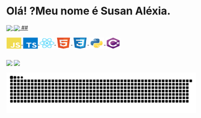<h1> Olá! ?Meu nome é Susan Aléxia. </h1>

<div>
  <a href="https://github.com/susanalexiaa">
  <img height="180em"   align="center" src="https://github-readme-stats.vercel.app/api?username=susanalexiaa&show_icons=true&theme=jolly&include_all_commits=true&count_private=true"/>
<img height="180em"  align="center" src="https://github-readme-stats.vercel.app/api/top-langs/?username=susanalexiaa&&layout=compact&hide=shell&theme=jolly"/>
    ##
    <div style="display: inline_block"><br>
  <img align="center" alt="Susan-Js" height="30" width="40" src="https://raw.githubusercontent.com/devicons/devicon/master/icons/javascript/javascript-plain.svg">
  <img align="center" alt="Susan-Ts" height="30" width="40" src="https://raw.githubusercontent.com/devicons/devicon/master/icons/typescript/typescript-plain.svg">
  <img align="center" alt="Susan-React" height="30" width="40" src="https://raw.githubusercontent.com/devicons/devicon/master/icons/react/react-original.svg">
  <img align="center" alt="Susan-HTML" height="30" width="40" src="https://raw.githubusercontent.com/devicons/devicon/master/icons/html5/html5-original.svg">
  <img align="center" alt="Susan-CSS" height="30" width="40" src="https://raw.githubusercontent.com/devicons/devicon/master/icons/css3/css3-original.svg">
  <img align="center" alt="Susan-Python" height="30" width="40" src="https://raw.githubusercontent.com/devicons/devicon/master/icons/python/python-original.svg">
  <img align="center" alt="Susan-Csharp" height="30" width="40" src="https://raw.githubusercontent.com/devicons/devicon/master/icons/csharp/csharp-original.svg">
</div>
    
##
<a href="https://www.youtube.com/channel/UCZOQqQNgfDBSn4k2kbU_flg" target="_blank"><img src="https://img.shields.io/badge/-Youtube-%23EA4335?style=for-the-badge&logo=youtube&logoColor=white" target="_blank"></a>
<a href="https://www.instagram.com/susanmarketing/" target="_blank"><img src="https://img.shields.io/badge/-Instagram-%23E4405F?style=for-the-badge&logo=instagram&logoColor=white" target="_blank"></a>

![Snake animation](https://github.com/susanalexiaa/susanalexiaa/blob/output/github-contribution-grid-snake.svg)
</div>
